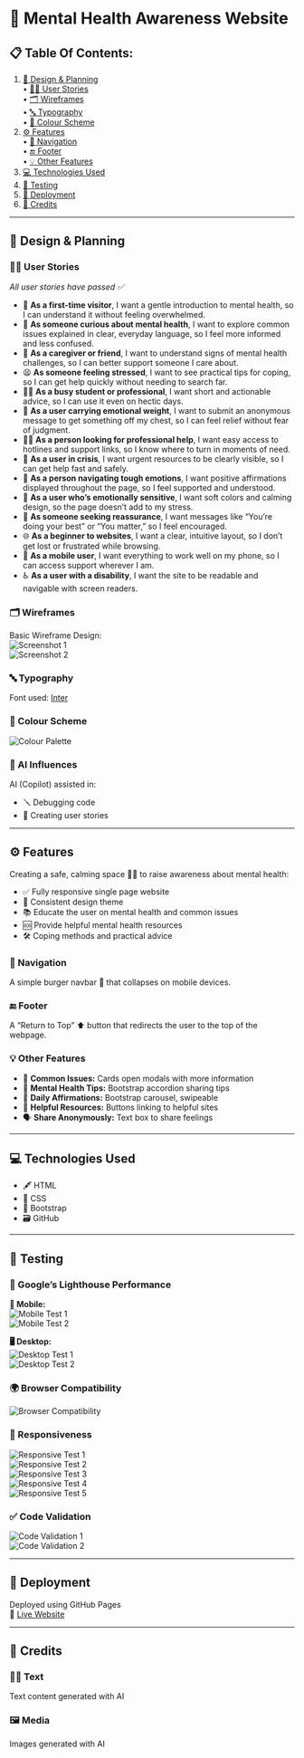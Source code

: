 # 🧠 Mental Health Awareness Website  

## 📋 Table Of Contents:
1. [🎨 Design & Planning](#design--planning)  
   • [🧍‍♀️ User Stories](#user-stories)  
   • [🗂 Wireframes](#wireframes)  
   • [🔤 Typography](#typography)  
   • [🎨 Colour Scheme](#colour-scheme)  
2. [⚙️ Features](#features)  
   • [🧭 Navigation](#navigation)  
   • [🔚 Footer](#footer)  
   • [💡 Other Features](#other-features)  
3. [💻 Technologies Used](#technologies-used)  
4. [🧪 Testing](#testing)  
5. [🚀 Deployment](#deployment)  
6. [📣 Credits](#credits)  

---

## 🎨 Design & Planning  

### 🧍‍♀️ User Stories  
_All user stories have passed ✅_

- 👋 **As a first-time visitor**, I want a gentle introduction to mental health, so I can understand it without feeling overwhelmed.  
- 🧐 **As someone curious about mental health**, I want to explore common issues explained in clear, everyday language, so I feel more informed and less confused.  
- 🤝 **As a caregiver or friend**, I want to understand signs of mental health challenges, so I can better support someone I care about.  
- 😫 **As someone feeling stressed**, I want to see practical tips for coping, so I can get help quickly without needing to search far.  
- 🏃‍♀️ **As a busy student or professional**, I want short and actionable advice, so I can use it even on hectic days.  
- 💌 **As a user carrying emotional weight**, I want to submit an anonymous message to get something off my chest, so I can feel relief without fear of judgment.  
- 🧑‍⚕️ **As a person looking for professional help**, I want easy access to hotlines and support links, so I know where to turn in moments of need.  
- 🚨 **As a user in crisis**, I want urgent resources to be clearly visible, so I can get help fast and safely.  
- 💭 **As a person navigating tough emotions**, I want positive affirmations displayed throughout the page, so I feel supported and understood.  
- 🌸 **As a user who’s emotionally sensitive**, I want soft colors and calming design, so the page doesn’t add to my stress.  
- 🫶 **As someone seeking reassurance**, I want messages like “You’re doing your best” or “You matter,” so I feel encouraged.  
- 🌐 **As a beginner to websites**, I want a clear, intuitive layout, so I don’t get lost or frustrated while browsing.  
- 📱 **As a mobile user**, I want everything to work well on my phone, so I can access support wherever I am.  
- ♿ **As a user with a disability**, I want the site to be readable and navigable with screen readers.  

### 🗂 Wireframes  

Basic Wireframe Design:  
![Screenshot 1](https://github.com/user-attachments/assets/fa602a4b-f841-417f-9a63-e41b0a5b9e25)  
![Screenshot 2](https://github.com/user-attachments/assets/08d99259-ae2a-4699-8e2d-b7bef5854310)

### 🔤 Typography  
Font used: [Inter](https://fonts.google.com/specimen/Inter)

### 🎨 Colour Scheme  
![Colour Palette](https://github.com/user-attachments/assets/888386be-b0b3-466f-b507-bc47f455e506)

### 🤖 AI Influences  
AI (Copilot) assisted in:
- 🪛 Debugging code  
- 🧠 Creating user stories  

---

## ⚙️ Features  

Creating a safe, calming space 🧘‍♀️ to raise awareness about mental health:

- ✅ Fully responsive single page website  
- 🎯 Consistent design theme  
- 📚 Educate the user on mental health and common issues  
- 🆘 Provide helpful mental health resources  
- 🛠 Coping methods and practical advice  

### 🧭 Navigation  
A simple burger navbar 🍔 that collapses on mobile devices.

### 🔚 Footer  
A “Return to Top” ⬆️ button that redirects the user to the top of the webpage.

### 💡 Other Features  

- 🧠 **Common Issues:** Cards open modals with more information  
- 📝 **Mental Health Tips:** Bootstrap accordion sharing tips  
- 💖 **Daily Affirmations:** Bootstrap carousel, swipeable  
- 📎 **Helpful Resources:** Buttons linking to helpful sites  
- 🗣️ **Share Anonymously:** Text box to share feelings  

---

## 💻 Technologies Used  

- 🖋 HTML  
- 🎨 CSS  
- 🧱 Bootstrap  
- 🗃 GitHub  

---

## 🧪 Testing  

### 🚦 Google’s Lighthouse Performance  

**📱 Mobile:**  
![Mobile Test 1](https://github.com/user-attachments/assets/0e3ff171-9af8-481f-aa1b-55b80330f987)  
![Mobile Test 2](https://github.com/user-attachments/assets/aad072fe-57c6-4b9b-94b8-8cb56cf091db)

**🖥 Desktop:**  
![Desktop Test 1](https://github.com/user-attachments/assets/15811d18-cb21-414d-8337-98a847a91be8)  
![Desktop Test 2](https://github.com/user-attachments/assets/80ec616f-46d9-4352-b3d0-f60997047b46)

### 🌍 Browser Compatibility  
![Browser Compatibility](https://github.com/user-attachments/assets/5573a2b0-b954-4d2c-8952-9c5a7439293b)

### 📱 Responsiveness  
![Responsive Test 1](https://github.com/user-attachments/assets/b24ff52f-1a02-4e1a-a06d-255eeefe526b)  
![Responsive Test 2](https://github.com/user-attachments/assets/98c04793-f288-46b4-8faf-eab65e7173e6)  
![Responsive Test 3](https://github.com/user-attachments/assets/0a158315-07d5-4fa4-8b03-b9917036bba4)  
![Responsive Test 4](https://github.com/user-attachments/assets/2850a96a-68d0-482b-b758-ff59d869e23f)  
![Responsive Test 5](https://github.com/user-attachments/assets/76006399-4bb6-4e3e-b559-faf1787d7d06)

### ✅ Code Validation  
![Code Validation 1](https://github.com/user-attachments/assets/fc536a2f-e548-4bc2-85cb-b385ce994b92)  
![Code Validation 2](https://github.com/user-attachments/assets/16175d6a-a026-4cc0-9fad-9c2d75cd4684)

---

## 🚀 Deployment  

Deployed using GitHub Pages  
🔗 [Live Website](https://rachel1davey.github.io/mental-health-website/)

---

## 📣 Credits  

### 👩‍💻 Text  
Text content generated with AI

### 🖼 Media  
Images generated with AI
